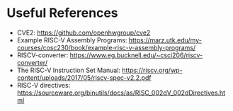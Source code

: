 # Useful References
- CVE2: https://github.com/openhwgroup/cve2
- Example RISC-V Assembly Programs: https://marz.utk.edu/my-courses/cosc230/book/example-risc-v-assembly-programs/
- RISCV-converter: https://www.eg.bucknell.edu/~csci206/riscv-converter/
- The RISC-V Instruction Set Manual: https://riscv.org/wp-content/uploads/2017/05/riscv-spec-v2.2.pdf 
- RISC-V directives: https://sourceware.org/binutils/docs/as/RISC_002dV_002dDirectives.html
